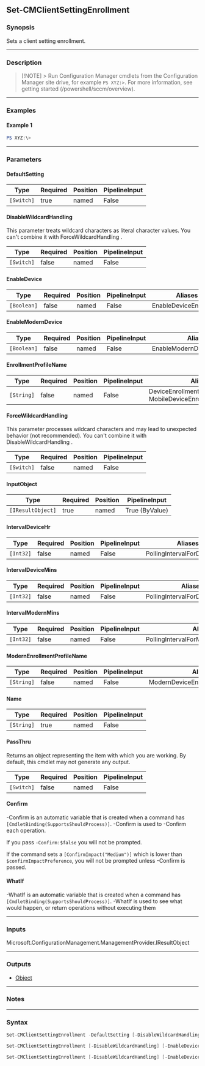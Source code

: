 Set-CMClientSettingEnrollment
-----------------------------




### Synopsis
Sets a client setting enrollment.



---


### Description

> [!NOTE] > Run Configuration Manager cmdlets from the Configuration Manager site drive, for example `PS XYZ:>`. For more information, see getting started (/powershell/sccm/overview).



---


### Examples
#### Example 1
```PowerShell
PS XYZ:\>
```



---


### Parameters
#### **DefaultSetting**








|Type      |Required|Position|PipelineInput|
|----------|--------|--------|-------------|
|`[Switch]`|true    |named   |False        |



#### **DisableWildcardHandling**

This parameter treats wildcard characters as literal character values. You can't combine it with ForceWildcardHandling .






|Type      |Required|Position|PipelineInput|
|----------|--------|--------|-------------|
|`[Switch]`|false   |named   |False        |



#### **EnableDevice**








|Type       |Required|Position|PipelineInput|Aliases               |
|-----------|--------|--------|-------------|----------------------|
|`[Boolean]`|false   |named   |False        |EnableDeviceEnrollment|



#### **EnableModernDevice**








|Type       |Required|Position|PipelineInput|Aliases                     |
|-----------|--------|--------|-------------|----------------------------|
|`[Boolean]`|false   |named   |False        |EnableModernDeviceEnrollment|



#### **EnrollmentProfileName**








|Type      |Required|Position|PipelineInput|Aliases                                                          |
|----------|--------|--------|-------------|-----------------------------------------------------------------|
|`[String]`|false   |named   |False        |DeviceEnrollmentProfileName<br/>MobileDeviceEnrollmentProfileName|



#### **ForceWildcardHandling**

This parameter processes wildcard characters and may lead to unexpected behavior (not recommended). You can't combine it with DisableWildcardHandling .






|Type      |Required|Position|PipelineInput|
|----------|--------|--------|-------------|
|`[Switch]`|false   |named   |False        |



#### **InputObject**








|Type             |Required|Position|PipelineInput |
|-----------------|--------|--------|--------------|
|`[IResultObject]`|true    |named   |True (ByValue)|



#### **IntervalDeviceHr**








|Type     |Required|Position|PipelineInput|Aliases                     |
|---------|--------|--------|-------------|----------------------------|
|`[Int32]`|false   |named   |False        |PollingIntervalForDeviceHour|



#### **IntervalDeviceMins**








|Type     |Required|Position|PipelineInput|Aliases                        |
|---------|--------|--------|-------------|-------------------------------|
|`[Int32]`|false   |named   |False        |PollingIntervalForDeviceMinutes|



#### **IntervalModernMins**








|Type     |Required|Position|PipelineInput|Aliases                              |
|---------|--------|--------|-------------|-------------------------------------|
|`[Int32]`|false   |named   |False        |PollingIntervalForModernDeviceMinutes|



#### **ModernEnrollmentProfileName**








|Type      |Required|Position|PipelineInput|Aliases                          |
|----------|--------|--------|-------------|---------------------------------|
|`[String]`|false   |named   |False        |ModernDeviceEnrollmentProfileName|



#### **Name**








|Type      |Required|Position|PipelineInput|
|----------|--------|--------|-------------|
|`[String]`|true    |named   |False        |



#### **PassThru**

Returns an object representing the item with which you are working. By default, this cmdlet may not generate any output.






|Type      |Required|Position|PipelineInput|
|----------|--------|--------|-------------|
|`[Switch]`|false   |named   |False        |



#### **Confirm**
-Confirm is an automatic variable that is created when a command has ```[CmdletBinding(SupportsShouldProcess)]```.
-Confirm is used to -Confirm each operation.

If you pass ```-Confirm:$false``` you will not be prompted.


If the command sets a ```[ConfirmImpact("Medium")]``` which is lower than ```$confirmImpactPreference```, you will not be prompted unless -Confirm is passed.

#### **WhatIf**
-WhatIf is an automatic variable that is created when a command has ```[CmdletBinding(SupportsShouldProcess)]```.
-WhatIf is used to see what would happen, or return operations without executing them


---


### Inputs
Microsoft.ConfigurationManagement.ManagementProvider.IResultObject





---


### Outputs
* [Object](https://learn.microsoft.com/en-us/dotnet/api/System.Object)






---


### Notes




---


### Syntax
```PowerShell
Set-CMClientSettingEnrollment -DefaultSetting [-DisableWildcardHandling] [-EnableDevice <Boolean>] [-EnableModernDevice <Boolean>] [-EnrollmentProfileName <String>] [-ForceWildcardHandling] [-IntervalDeviceHr <Int32>] [-IntervalDeviceMins <Int32>] [-IntervalModernMins <Int32>] [-ModernEnrollmentProfileName <String>] [-PassThru] [-Confirm] [-WhatIf] [<CommonParameters>]
```
```PowerShell
Set-CMClientSettingEnrollment [-DisableWildcardHandling] [-EnableDevice <Boolean>] [-EnableModernDevice <Boolean>] [-EnrollmentProfileName <String>] [-ForceWildcardHandling] -InputObject <IResultObject> [-IntervalDeviceHr <Int32>] [-IntervalDeviceMins <Int32>] [-IntervalModernMins <Int32>] [-ModernEnrollmentProfileName <String>] [-PassThru] [-Confirm] [-WhatIf] [<CommonParameters>]
```
```PowerShell
Set-CMClientSettingEnrollment [-DisableWildcardHandling] [-EnableDevice <Boolean>] [-EnableModernDevice <Boolean>] [-EnrollmentProfileName <String>] [-ForceWildcardHandling] [-IntervalDeviceHr <Int32>] [-IntervalDeviceMins <Int32>] [-IntervalModernMins <Int32>] [-ModernEnrollmentProfileName <String>] -Name <String> [-PassThru] [-Confirm] [-WhatIf] [<CommonParameters>]
```
